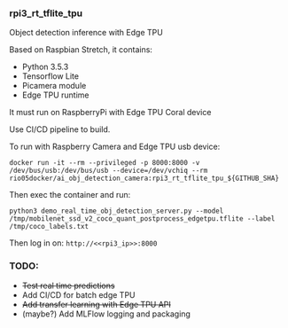 ### rpi3_rt_tflite_tpu

Object detection inference with Edge TPU

Based on Raspbian Stretch, it contains:

* Python 3.5.3
* Tensorflow Lite
* Picamera module
* Edge TPU runtime

It must run on RaspberryPi with Edge TPU Coral device

Use CI/CD pipeline to build.

To run with Raspberry Camera and Edge TPU usb device:

```console
docker run -it --rm --privileged -p 8000:8000 -v /dev/bus/usb:/dev/bus/usb --device=/dev/vchiq --rm rio05docker/ai_obj_detection_camera:rpi3_rt_tflite_tpu_${GITHUB_SHA}
```

Then exec the container and run: 

```console
python3 demo_real_time_obj_detection_server.py --model /tmp/mobilenet_ssd_v2_coco_quant_postprocess_edgetpu.tflite --label /tmp/coco_labels.txt
```

Then log in on: `http://<<rpi3_ip>>:8000`

### TODO: 
* ~~Test real time predictions~~
* Add CI/CD for batch edge TPU
* ~~Add transfer learning with Edge TPU API~~
* (maybe?) Add MLFlow logging and packaging
